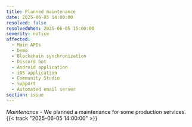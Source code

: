 ```yaml
---
title: Planned maintenance
date: 2025-06-05 14:00:00
resolved: false
resolvedWhen: 2025-06-05 15:00:00
severity: notice
affected:
  - Main APIs
  - Demo
  - Blockchain synchronization
  - Discord bot
  - Android application
  - iOS application
  - Community Studio
  - Support
  - Automated email server
section: issue
---
```


*Maintenance* - We planned a maintenance for some production services. {{< track "2025-06-05 14:00:00" >}}
